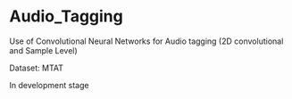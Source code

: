 # Audio_Tagging

Use of Convolutional Neural Networks for Audio tagging (2D convolutional and Sample Level) 

Dataset: MTAT

In development stage

